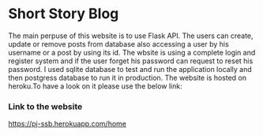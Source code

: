 # Short Story Blog

The main perpuse of this website is to use Flask API. The users can create, update or remove posts from database also accessing a user by his username or a post by using its id. The wbsite is using a complete login and register system and if the user forget his password can request to reset his password. I used sqlite database to test and run the application locally and then postgress database to run it in production. The website is hosted on heroku.To have a look on it please use the below link:

### Link to the website 
https://pj-ssb.herokuapp.com/home
